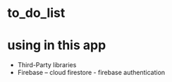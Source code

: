 # to_do_list
# using in this app
 - Third-Party libraries
- Firebase – cloud firestore - firebase authentication
